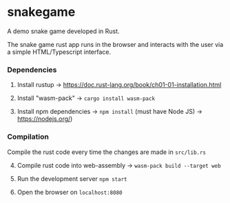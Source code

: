 # snakegame

A demo snake game developed in Rust. 

The snake game rust app runs in the browser and interacts with the user via a simple HTML/Typescript interface.

### Dependencies

1. Install rustup -> https://doc.rust-lang.org/book/ch01-01-installation.html

2. Install "wasm-pack" -> `cargo install wasm-pack`

3. Install npm dependencies -> `npm install` (must have Node JS) -> https://nodejs.org/)

### Compilation
Compile the rust code every time the changes are made in `src/lib.rs`

4. Compile rust code into web-assembly -> `wasm-pack build --target web`

5. Run the development server
`npm start`

6. Open the browser on `localhost:8080`